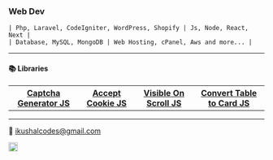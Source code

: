 ### Web Dev 
```text
| Php, Laravel, CodeIgniter, WordPress, Shopify | Js, Node, React, Next |
| Database, MySQL, MongoDB | Web Hosting, cPanel, Aws and more... |
```
---
#### <p>📚 Libraries</p>

<table>
 <th> 
  <a href="https://github.com/kushalcodes/captcha-gen-js">Captcha Generator JS </a>
 </th>
  <th> 
   <a href="https://github.com/kushalcodes/accept-cookie-js">Accept Cookie JS  </a>
 </th>
 <th>
  <a href="https://github.com/kushalcodes/visible-on-scroll-js">Visible On Scroll JS</a>
 </th>
 <th>
  <a href="https://github.com/kushalcodes/konvert-table-to-card">Convert Table to Card JS</a>
 </th>
</table>

---

<p>📧 <a href="mailto:ikushalcodes@gmail.com">ikushalcodes@gmail.com</a></p>

<img src="https://img.icons8.com/ios-glyphs/30/null/pranava.png" height="18px"/>
